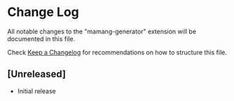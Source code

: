 # Change Log

All notable changes to the "mamang-generator" extension will be documented in this file.

Check [Keep a Changelog](http://keepachangelog.com/) for recommendations on how to structure this file.

## [Unreleased]

- Initial release